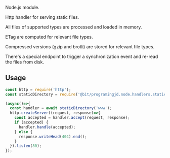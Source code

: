 Node.js module.

Http handler for serving static files.

All files of supported types are processed and loaded in memory.

ETag are computed for relevant file types.

Compressed versions (gzip and brotli) are stored for relevant file types.

There's a special endpoint to trigger a synchronization event and re-read the files from disk.


## Usage

```javascript 1.8
const http = require('http');
const staticDirectory = require('@bit/programingjd.node.handlers.static');

(async()=>{
  const handler = await staticDirectory('www');
  http.createServer((request, response)=>{
    const accepted = handler.accept(request, response);
    if (accepted) {
      handler.handle(accepted);
    } else {
      response.writeHead(404).end();
    }
  }).listen(80); 
});
```

